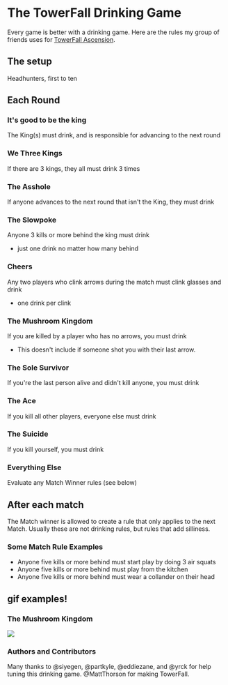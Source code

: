 # The TowerFall Drinking Game

Every game is better with a drinking game. Here are the rules my group of friends uses for [TowerFall Ascension](http://www.towerfall-game.com/).

## The setup 
Headhunters, first to ten

## Each Round

### It's good to be the king
The King(s) must drink, and is responsible for advancing to the next round

### We Three Kings
If there are 3 kings, they all must drink 3 times

### The Asshole
If anyone advances to the next round that isn't the King, they must drink

### The Slowpoke
Anyone 3 kills or more behind the king must drink
* just one drink no matter how many behind

### Cheers
Any two players who clink arrows during the match must clink glasses and drink 
* one drink per clink 

### The Mushroom Kingdom
If you are killed by a player who has no arrows, you must drink
 * This doesn't include if someone shot you with their last arrow.

### The Sole Survivor
If you're the last person alive and didn't kill anyone, you must drink

### The Ace
If you kill all other players, everyone else must drink

### The Suicide
If you kill yourself, you must drink

### Everything Else
Evaluate any Match Winner rules (see below)

## After each match
The Match winner is allowed to create a rule that only applies to the next Match. Usually these are not drinking rules, but rules that add silliness. 

### Some Match Rule Examples
* Anyone five kills or more behind must start play by doing 3 air squats
* Anyone five kills or more behind must play from the kitchen
* Anyone five kills or more behind must wear a collander on their head


## gif examples!

### The Mushroom Kingdom
![](http://i.imgur.com/AoYOYRL.gif)


### Authors and Contributors
Many thanks to @siyegen, @partkyle, @eddiezane, and @yrck for help tuning this drinking game.
@MattThorson for making TowerFall.
